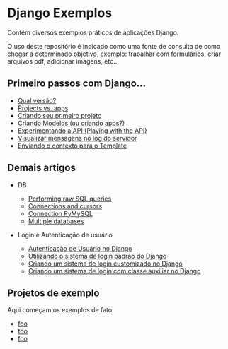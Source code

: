 Django Exemplos
===

Contém diversos exemplos práticos de aplicações Django.

O uso deste repositório é indicado como uma fonte de consulta de como chegar a determinado objetivo, exemplo:
trabalhar com formulários, criar arquivos pdf, adicionar imagens, etc...



Primeiro passos com Django...
---

- [Qual versão?](qual-versao.md)
- [Projects vs. apps](projects-vs-apps.md)
- [Criando seu primeiro projeto](criando-um-projeto.md)
- [Criando Modelos (ou criando apps?)](criando-modelos.md)
- [Experimentando a API (Playing with the API)](experimentando-api-terminal.md)
- [Visualizar mensagens no log do servidor](visualizar-mensagens-no-log.md)
- [Enviando o contexto para o Template](enviando-contexto.md)



Demais artigos
---

+ DB
  - [Performing raw SQL queries](db/raw-query.md)
  - [Connections and cursors](db/connections-and-cursors.md)
  - [Connection PyMySQL](db/connection-pymysql.md)
  - [Multiple databases](db/multiple-databases.md)

+ Login e Autenticação de usuário

  - [Autenticação de Usuário no Django](autenticacao-de-usuario.md)
  - [Utilizando o sistema de login padrão do Django](login/login-padrao.md)
  - [Criando um sistema de login customizado no Django](login/login-custom.md)
  - [Criando um sistema de login com classe auxiliar no Django](login/login-class.md)


Projetos de exemplo
---

Aqui começam os exemplos de fato.

- [foo](#)
- [foo](#)
- [foo](#)
